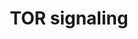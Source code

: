 ---
annotations:
- type: Pathway Ontology
  value: mTOR signaling pathway
authors:
- Pieter Giesbertz
- Khanspers
- AlexanderPico
- Webber51
- MaintBot
- Ddigles
- RaatsS
description: ''
last-edited: 2021-05-27
organisms:
- Caenorhabditis elegans
redirect_from:
- /index.php/Pathway:WP1489
- /instance/WP1489
schema-jsonld:
- '@context': https://schema.org/
  '@id': https://wikipathways.github.io/pathways/WP1489.html
  '@type': Dataset
  creator:
    '@type': Organization
    name: WikiPathways
  description: ''
  keywords:
  - unc-51
  - rheb-1
  - hif-1
  - sinh-1
  - aak-2
  - rict-1
  - daf-16
  - par-4
  - daf-15
  - C10H11.8
  - sgk-1
  - akt-1
  - rps-6
  - rsks-1
  - Insulin signaling
  - let-363
  - akt-2
  - Autophagy
  - mRNA translation
  license: CC0
  name: TOR signaling
seo: CreativeWork
title: TOR signaling
wpid: WP1489
---